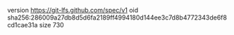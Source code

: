 version https://git-lfs.github.com/spec/v1
oid sha256:286009a27db8d5d6fa2189ff4994180d144ee3c7d8b4772343de6f8cd1cae31a
size 730

